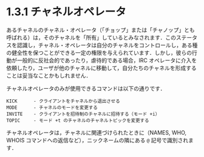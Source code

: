# 1.3.1 チャネルオペレータ

あるチャネルのチャネル・オペレータ（「チョップ」または「チャノップ」とも呼ばれる）は，そのチャネルを「所有」しているとみなされます．このステータスを認識し，チャネル・オペレータは自分のチャネルをコントロールし，ある種の健全性を保つことができる一定の権限を与えられています．しかし，彼らの行動が一般的に反社会的であったり，虐待的である場合，IRC オペレータに介入を依頼したり，ユーザが他のチャネルに移動して，自分たちのチャネルを形成することは妥当なことかもしれません．

チャネルオペレータのみが使用できるコマンドは以下の通りです．

    KICK      - クライアントをチャネルから退出させる
    MODE      - チャネルのモードを変更する
    INVITE    - クライアントを招待制のチャネルに招待する（モード +i）
    TOPIC     - モード +t のチャネルのチャネルトピックを変更する

チャネルオペレータは，チャネルに関連づけられたときに（NAMES, WHO, WHOIS コマンドへの返信など），ニックネームの隣にある `@` 記号で識別されます．
